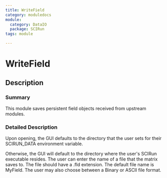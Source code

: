 ```yaml
---
title: WriteField
category: moduledocs
module:
  category: DataIO
  package: SCIRun
tags: module

---
```


# WriteField

## Description

### Summary

This module saves persistent field objects received from upstream modules.

### Detailed Description

Upon opening, the GUI defaults to the directory that the user sets for their SCIRUN_DATA environment variable. 

Otherwise, the GUI will default to the directory where the user's SCIRun executable resides. The user can enter the name of a file that the matrix saves to. The file should have a .fld extension. The default file name is MyField. The user may also choose between a Binary or ASCII file format.


